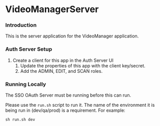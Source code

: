 # VideoManagerServer

### Introduction

This is the server application for the VideoManager application.

### Auth Server Setup

1. Create a client for this app in the Auth Server UI
    1. Update the properties of this app with the client key/secret.
    1. Add the ADMIN, EDIT, and SCAN roles.

### Running Locally

The SSO OAuth Server must be running before this can run.

Please use the `run.sh` script to run it. The name of the environment it is being run in (dev/qa/prod) is a requirement. For example:

`sh run.sh dev`